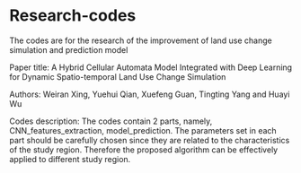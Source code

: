 # Research-codes
The codes are for the research of the improvement of land use change simulation and prediction model

Paper title: A Hybrid Cellular Automata Model Integrated with Deep Learning for Dynamic Spatio-temporal Land Use Change Simulation

Authors: Weiran Xing, Yuehui Qian, Xuefeng Guan, Tingting Yang and Huayi Wu

Codes description: The codes contain 2 parts, namely, CNN_features_extraction, model_prediction. The parameters set in each part should be carefully chosen since they are related to the characteristics of the study region. Therefore the proposed algorithm can be effectively applied to different study region.
